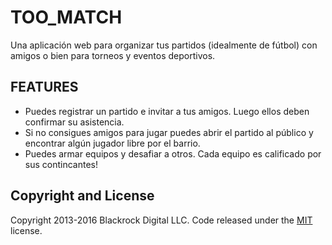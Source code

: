# TOO_MATCH

Una aplicación web para organizar tus partidos (idealmente de fútbol) con amigos o bien para torneos y eventos deportivos. 

## FEATURES

- Puedes registrar un partido e invitar a tus amigos. Luego ellos deben confirmar su asistencia.
- Si no consigues amigos para jugar puedes abrir el partido al público y encontrar algún jugador libre por el barrio.
- Puedes armar equipos y desafiar a otros. Cada equipo es calificado por sus contincantes!

## Copyright and License

Copyright 2013-2016 Blackrock Digital LLC. Code released under the [MIT](https://github.com/BlackrockDigital/startbootstrap-creative/blob/gh-pages/LICENSE) license.

